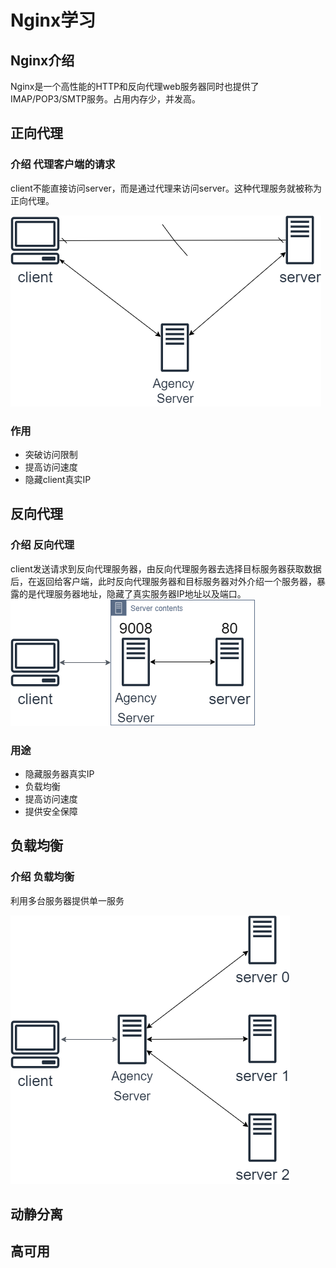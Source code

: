 # Nginx学习

## Nginx介绍

Nginx是一个高性能的HTTP和反向代理web服务器同时也提供了IMAP/POP3/SMTP服务。占用内存少，并发高。

## 正向代理

### 介绍 代理客户端的请求

client不能直接访问server，而是通过代理来访问server。这种代理服务就被称为正向代理。

![正向代理](/photo/正向代理.png)

### 作用

- 突破访问限制
- 提高访问速度
- 隐藏client真实IP

## 反向代理

### 介绍 反向代理

client发送请求到反向代理服务器，由反向代理服务器去选择目标服务器获取数据后，在返回给客户端，此时反向代理服务器和目标服务器对外介绍一个服务器，暴露的是代理服务器地址，隐藏了真实服务器IP地址以及端口。
![反向代理](/photo/反向代理.png)

### 用途

- 隐藏服务器真实IP
- 负载均衡
- 提高访问速度
- 提供安全保障

## 负载均衡

### 介绍 负载均衡

利用多台服务器提供单一服务

![负载均衡](/photo/负载均衡.png)

## 动静分离

## 高可用
